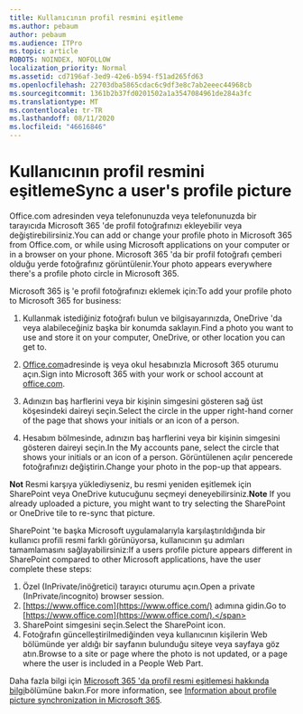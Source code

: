```yaml
---
title: Kullanıcının profil resmini eşitleme
ms.author: pebaum
author: pebaum
ms.audience: ITPro
ms.topic: article
ROBOTS: NOINDEX, NOFOLLOW
localization_priority: Normal
ms.assetid: cd7196af-3ed9-42e6-b594-f51ad265fd63
ms.openlocfilehash: 22703dba5865cdac6c9df3e8c7ab2eeec44968cb
ms.sourcegitcommit: 1361b2b37fd0201502a1a3547084961de284a3fc
ms.translationtype: MT
ms.contentlocale: tr-TR
ms.lasthandoff: 08/11/2020
ms.locfileid: "46616846"
---
```

# <a name="sync-a-users-profile-picture"></a><span data-ttu-id="a1108-102">Kullanıcının profil resmini eşitleme</span><span class="sxs-lookup"><span data-stu-id="a1108-102">Sync a user's profile picture</span></span>

<span data-ttu-id="a1108-103">Office.com adresinden veya telefonunuzda veya telefonunuzda bir tarayıcıda Microsoft 365 'de profil fotoğrafınızı ekleyebilir veya değiştirebilirsiniz.</span><span class="sxs-lookup"><span data-stu-id="a1108-103">You can add or change your profile photo in Microsoft 365 from Office.com, or while using Microsoft applications on your computer or in a browser on your phone.</span></span> <span data-ttu-id="a1108-104">Microsoft 365 'da bir profil fotoğrafı çemberi olduğu yerde fotoğrafınız görüntülenir.</span><span class="sxs-lookup"><span data-stu-id="a1108-104">Your photo appears everywhere there's a profile photo circle in Microsoft 365.</span></span>

<span data-ttu-id="a1108-105">Microsoft 365 iş 'e profil fotoğrafınızı eklemek için:</span><span class="sxs-lookup"><span data-stu-id="a1108-105">To add your profile photo to Microsoft 365 for business:</span></span>

1. <span data-ttu-id="a1108-106">Kullanmak istediğiniz fotoğrafı bulun ve bilgisayarınızda, OneDrive 'da veya alabileceğiniz başka bir konumda saklayın.</span><span class="sxs-lookup"><span data-stu-id="a1108-106">Find a photo you want to use and store it on your computer, OneDrive, or other location you can get to.</span></span>

2. <span data-ttu-id="a1108-107">[Office.com](https://www.office.com)adresinde iş veya okul hesabınızla Microsoft 365 oturumu açın.</span><span class="sxs-lookup"><span data-stu-id="a1108-107">Sign into Microsoft 365 with your work or school account at [office.com](https://www.office.com).</span></span>

3. <span data-ttu-id="a1108-108">Adınızın baş harflerini veya bir kişinin simgesini gösteren sağ üst köşesindeki daireyi seçin.</span><span class="sxs-lookup"><span data-stu-id="a1108-108">Select the circle in the upper right-hand corner of the page that shows your initials or an icon of a person.</span></span>

4. <span data-ttu-id="a1108-109">Hesabım bölmesinde, adınızın baş harflerini veya bir kişinin simgesini gösteren daireyi seçin.</span><span class="sxs-lookup"><span data-stu-id="a1108-109">In the My accounts pane, select the circle that shows your initials or an icon of a person.</span></span> <span data-ttu-id="a1108-110">Görüntülenen açılır pencerede fotoğrafınızı değiştirin.</span><span class="sxs-lookup"><span data-stu-id="a1108-110">Change your photo in the pop-up that appears.</span></span>

<span data-ttu-id="a1108-111">**Not** Resmi karşıya yüklediyseniz, bu resmi yeniden eşitlemek için SharePoint veya OneDrive kutucuğunu seçmeyi deneyebilirsiniz.</span><span class="sxs-lookup"><span data-stu-id="a1108-111">**Note** If you already uploaded a picture, you might want to try selecting the SharePoint or OneDrive tile to re-sync that picture.</span></span>

<span data-ttu-id="a1108-112">SharePoint 'te başka Microsoft uygulamalarıyla karşılaştırıldığında bir kullanıcı profili resmi farklı görünüyorsa, kullanıcının şu adımları tamamlamasını sağlayabilirsiniz:</span><span class="sxs-lookup"><span data-stu-id="a1108-112">If a users profile picture appears different in SharePoint compared to other Microsoft applications, have the user complete these steps:</span></span>

1. <span data-ttu-id="a1108-113">Özel (InPrivate/inöğretici) tarayıcı oturumu açın.</span><span class="sxs-lookup"><span data-stu-id="a1108-113">Open a private (InPrivate/incognito) browser session.</span></span>
2. <span data-ttu-id="a1108-114">[https://www.office.com](https://www.office.com/) adımına gidin.</span><span class="sxs-lookup"><span data-stu-id="a1108-114">Go to [https://www.office.com](https://www.office.com/).</span></span>
3. <span data-ttu-id="a1108-115">SharePoint simgesini seçin.</span><span class="sxs-lookup"><span data-stu-id="a1108-115">Select the SharePoint icon.</span></span>
4. <span data-ttu-id="a1108-116">Fotoğrafın güncelleştirilmediğinden veya kullanıcının kişilerin Web bölümünde yer aldığı bir sayfanın bulunduğu siteye veya sayfaya göz atın.</span><span class="sxs-lookup"><span data-stu-id="a1108-116">Browse to a site or page where the photo is not updated, or a page where the user is included in a People Web Part.</span></span>

<span data-ttu-id="a1108-117">Daha fazla bilgi için [Microsoft 365 'da profil resmi eşitlemesi hakkında bilgi](https://support.office.com/article/information-about-profile-picture-synchronization-in-office-365-20594d76-d054-4af4-a660-401133e3d48a)bölümüne bakın.</span><span class="sxs-lookup"><span data-stu-id="a1108-117">For more information, see [Information about profile picture synchronization in Microsoft 365](https://support.office.com/article/information-about-profile-picture-synchronization-in-office-365-20594d76-d054-4af4-a660-401133e3d48a).</span></span>

